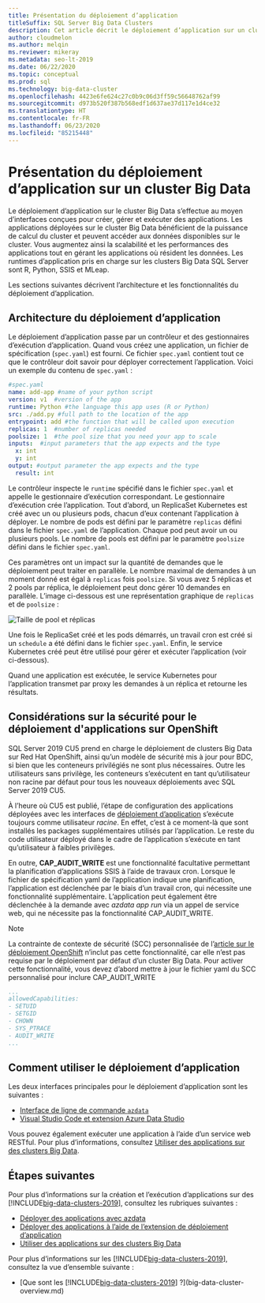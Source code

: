 ```yaml
---
title: Présentation du déploiement d’application
titleSuffix: SQL Server Big Data Clusters
description: Cet article décrit le déploiement d’application sur un cluster Big Data pour SQL Server 2019.
author: cloudmelon
ms.author: melqin
ms.reviewer: mikeray
ms.metadata: seo-lt-2019
ms.date: 06/22/2020
ms.topic: conceptual
ms.prod: sql
ms.technology: big-data-cluster
ms.openlocfilehash: 4423e6fe624c27c0b9c06d3ff59c56648762af99
ms.sourcegitcommit: d973b520f387b568edf1d637ae37d117e1d4ce32
ms.translationtype: HT
ms.contentlocale: fr-FR
ms.lasthandoff: 06/23/2020
ms.locfileid: "85215448"
---
```

# <a name="what-is-application-deployment-on-a-big-data-cluster"></a>Présentation du déploiement d’application sur un cluster Big Data

Le déploiement d’application sur le cluster Big Data s’effectue au moyen d’interfaces conçues pour créer, gérer et exécuter des applications. Les applications déployées sur le cluster Big Data bénéficient de la puissance de calcul du cluster et peuvent accéder aux données disponibles sur le cluster. Vous augmentez ainsi la scalabilité et les performances des applications tout en gérant les applications où résident les données. Les runtimes d’application pris en charge sur les clusters Big Data SQL Server sont R, Python, SSIS et MLeap.

Les sections suivantes décrivent l’architecture et les fonctionnalités du déploiement d’application.

## <a name="application-deployment-architecture"></a>Architecture du déploiement d’application

Le déploiement d’application passe par un contrôleur et des gestionnaires d’exécution d’application. Quand vous créez une application, un fichier de spécification (`spec.yaml`) est fourni. Ce fichier `spec.yaml` contient tout ce que le contrôleur doit savoir pour déployer correctement l’application. Voici un exemple du contenu de `spec.yaml` :

```yaml
#spec.yaml
name: add-app #name of your python script
version: v1  #version of the app
runtime: Python #the language this app uses (R or Python)
src: ./add.py #full path to the location of the app
entrypoint: add #the function that will be called upon execution
replicas: 1  #number of replicas needed
poolsize: 1  #the pool size that you need your app to scale
inputs:  #input parameters that the app expects and the type
  x: int
  y: int
output: #output parameter the app expects and the type
  result: int
```

Le contrôleur inspecte le `runtime` spécifié dans le fichier `spec.yaml` et appelle le gestionnaire d’exécution correspondant. Le gestionnaire d’exécution crée l’application. Tout d’abord, un ReplicaSet Kubernetes est créé avec un ou plusieurs pods, chacun d’eux contenant l’application à déployer. Le nombre de pods est défini par le paramètre `replicas` défini dans le fichier `spec.yaml` de l’application. Chaque pod peut avoir un ou plusieurs pools. Le nombre de pools est défini par le paramètre `poolsize` défini dans le fichier `spec.yaml`.

Ces paramètres ont un impact sur la quantité de demandes que le déploiement peut traiter en parallèle. Le nombre maximal de demandes à un moment donné est égal à `replicas` fois `poolsize`. Si vous avez 5 réplicas et 2 pools par réplica, le déploiement peut donc gérer 10 demandes en parallèle. L’image ci-dessous est une représentation graphique de `replicas` et de `poolsize` :

![Taille de pool et réplicas](media/big-data-cluster-create-apps/poolsize-vs-replicas.png)

Une fois le ReplicaSet créé et les pods démarrés, un travail cron est créé si un `schedule` a été défini dans le fichier `spec.yaml`. Enfin, le service Kubernetes créé peut être utilisé pour gérer et exécuter l’application (voir ci-dessous).

Quand une application est exécutée, le service Kubernetes pour l’application transmet par proxy les demandes à un réplica et retourne les résultats.

## <a name="security-considerations-for-applications-deployments-on-openshift"></a><a id="app-deploy-security"></a> Considérations sur la sécurité pour le déploiement d'applications sur OpenShift

SQL Server 2019 CU5 prend en charge le déploiement de clusters Big Data sur Red Hat OpenShift, ainsi qu’un modèle de sécurité mis à jour pour BDC, si bien que les conteneurs privilégiés ne sont plus nécessaires. Outre les utilisateurs sans privilège, les conteneurs s’exécutent en tant qu’utilisateur non racine par défaut pour tous les nouveaux déploiements avec SQL Server 2019 CU5.

À l’heure où CU5 est publié, l’étape de configuration des applications déployées avec les interfaces de [déploiement d’application](concept-application-deployment.md) s’exécute toujours comme utilisateur *racine*. En effet, c’est à ce moment-là que sont installés les packages supplémentaires utilisés par l’application. Le reste du code utilisateur déployé dans le cadre de l’application s’exécute en tant qu’utilisateur à faibles privilèges. 

En outre, **CAP_AUDIT_WRITE** est une fonctionnalité facultative permettant la planification d’applications SSIS à l’aide de travaux cron. Lorsque le fichier de spécification yaml de l’application indique une planification, l’application est déclenchée par le biais d’un travail cron, qui nécessite une fonctionnalité supplémentaire.  L’application peut également être déclenchée à la demande avec *azdata app run* via un appel de service web, qui ne nécessite pas la fonctionnalité CAP_AUDIT_WRITE. 

> [!NOTE]
> La contrainte de contexte de sécurité (SCC) personnalisée de l’[article sur le déploiement OpenShift](deploy-openshift.md) n’inclut pas cette fonctionnalité, car elle n’est pas requise par le déploiement par défaut d’un cluster Big Data. Pour activer cette fonctionnalité, vous devez d’abord mettre à jour le fichier yaml du SCC personnalisé pour inclure CAP_AUDIT_WRITE 

```yml
...
allowedCapabilities:
- SETUID
- SETGID
- CHOWN
- SYS_PTRACE
- AUDIT_WRITE
...
```

## <a name="how-to-work-with-application-deployment"></a>Comment utiliser le déploiement d’application

Les deux interfaces principales pour le déploiement d’application sont les suivantes : 
- [Interface de ligne de commande `azdata`](big-data-cluster-create-apps.md)
- [Visual Studio Code et extension Azure Data Studio](app-deployment-extension.md)

Vous pouvez également exécuter une application à l’aide d’un service web RESTful. Pour plus d’informations, consultez [Utiliser des applications sur des clusters Big Data](big-data-cluster-consume-apps.md).

## <a name="next-steps"></a>Étapes suivantes

Pour plus d’informations sur la création et l’exécution d’applications sur des [!INCLUDE[big-data-clusters-2019](../includes/ssbigdataclusters-ss-nover.md)], consultez les rubriques suivantes :

- [Déployer des applications avec azdata](big-data-cluster-create-apps.md)
- [Déployer des applications à l’aide de l’extension de déploiement d’application](app-deployment-extension.md)
- [Utiliser des applications sur des clusters Big Data](big-data-cluster-consume-apps.md)

Pour plus d’informations sur les [!INCLUDE[big-data-clusters-2019](../includes/ssbigdataclusters-ss-nover.md)], consultez la vue d’ensemble suivante :

- [Que sont les [!INCLUDE[big-data-clusters-2019](../includes/ssbigdataclusters-ver15.md)] ?](big-data-cluster-overview.md)
